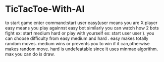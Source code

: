 # TicTacToe-With-AI

to start game enter command:start user easy(user means you are X player easy means you play againnst easy bot 
similarly you can watch how 2 bots fight ex: start medium hard or play with yourself ex: start user user ).
you can choose difficulty from easy medium and hard .
easy makes totally random moves.
medium wins or prevents you to win if it can,otherwise makes random move.
hard is undefeatable since it uses minmax algorithm. max you can do is draw.

